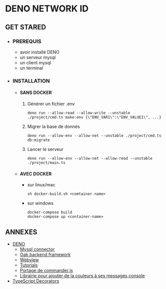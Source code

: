 # DENO NETWORK ID

## GET STARED

 - ### PREREQUIS
     - avoir installé DENO
     - un serveur mysql
     - un client mysql
     - un terminal
    
 - ### INSTALLATION
   - #### SANS DOCKER
     1. Générer un fichier .env
       
            deno run --allow-read --allow-write --unstable ./project/cmd.ts make:env {\"ENV_VAR1\":\"ENV_VALUE1\", ...}
     2. Migrer la base de donnés
    
            deno run --allow-env --allow-net --unstable ./project/cmd.ts db:migrate
     3. Lancer le serveur
        
            deno run --allow-env --allow-net --allow-read --unstable ./project/main.ts
    
   - #### AVEC DOCKER
     - sur linux/mac

           sh docker-build.sh <comtainer-name>
     - sur windows
     
           docker-compose build
           docker-compose up <container-name>

## ANNEXES

- [DENO](https://deno.land/)
    - [Mysql connector](https://deno.land/x/mysql@v2.6.0)
    - [Oak backend framework](https://deno.land/x/oak@v6.3.1)
    - [Webview](https://deno.land/x/webview@0.4.7)
    - [Tutorials](https://denotutorials.net)
    - [Portage de commander.js](https://deno.land/x/cmd@v1.2.0)
    - [Librairie pour ajouter de la couleurs à ses messages console](https://deno.land/std@0.74.0/fmt/colors.ts)
- [TypeScript Decorators](https://www.typescriptlang.org/docs/handbook/decorators.html)
<br />
<br />

